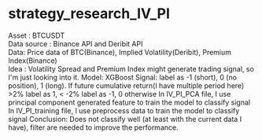 # strategy_research_IV_PI
Asset : BTCUSDT   
Data source : Binance API and Deribit API  
Data: Price data of BTC(Binance), Implied Volatility(Deribit), Premium Index(Binance)   
Idea : Volatility Spread and Premium Index might generate trading signal, so I'm just looking into it.
Model: XGBoost
Signal: label as -1 (short), 0 (no position), 1 (long). If future cumulative return(I have multiple period here) >2% label as 1, < -2% label as -1, 0 otherwise
In IV_PI_PCA file, I use principal component generated feature to train the model to classify signal 
In IV_PI_training file, I use preprocess data to train the model to classify signal
Conclusion: Does not classify well (at least with the current data I have), filter are needed to improve the performance. 
